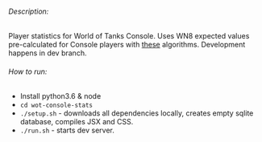 ###### Description:
Player statistics for World of Tanks Console.
Uses WN8 expected values pre-calculated for Console players with [these](https://github.com/IDDT/wot-console-wn8) algorithms.
Development happens in dev branch.


###### How to run:
* Install python3.6 & node
* `cd wot-console-stats`
* `./setup.sh` - downloads all dependencies locally, creates empty sqlite database, compiles JSX and CSS.
* `./run.sh` - starts dev server.
